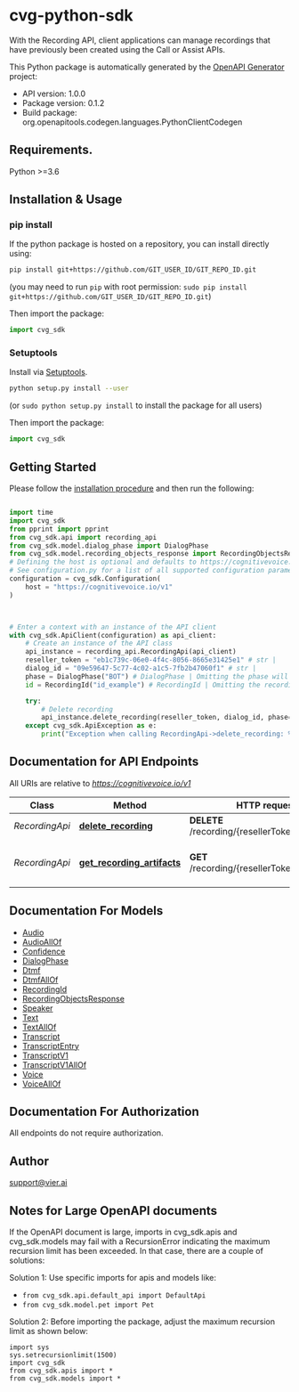 # cvg-python-sdk
With the Recording API, client applications can manage recordings that have previously been created using the
Call or Assist APIs.

This Python package is automatically generated by the [OpenAPI Generator](https://openapi-generator.tech) project:

- API version: 1.0.0
- Package version: 0.1.2
- Build package: org.openapitools.codegen.languages.PythonClientCodegen

## Requirements.

Python >=3.6

## Installation & Usage
### pip install

If the python package is hosted on a repository, you can install directly using:

```sh
pip install git+https://github.com/GIT_USER_ID/GIT_REPO_ID.git
```
(you may need to run `pip` with root permission: `sudo pip install git+https://github.com/GIT_USER_ID/GIT_REPO_ID.git`)

Then import the package:
```python
import cvg_sdk
```

### Setuptools

Install via [Setuptools](http://pypi.python.org/pypi/setuptools).

```sh
python setup.py install --user
```
(or `sudo python setup.py install` to install the package for all users)

Then import the package:
```python
import cvg_sdk
```

## Getting Started

Please follow the [installation procedure](#installation--usage) and then run the following:

```python

import time
import cvg_sdk
from pprint import pprint
from cvg_sdk.api import recording_api
from cvg_sdk.model.dialog_phase import DialogPhase
from cvg_sdk.model.recording_objects_response import RecordingObjectsResponse
# Defining the host is optional and defaults to https://cognitivevoice.io/v1
# See configuration.py for a list of all supported configuration parameters.
configuration = cvg_sdk.Configuration(
    host = "https://cognitivevoice.io/v1"
)



# Enter a context with an instance of the API client
with cvg_sdk.ApiClient(configuration) as api_client:
    # Create an instance of the API class
    api_instance = recording_api.RecordingApi(api_client)
    reseller_token = "eb1c739c-06e0-4f4c-8056-8665e31425e1" # str | 
    dialog_id = "09e59647-5c77-4c02-a1c5-7fb2b47060f1" # str | 
    phase = DialogPhase("BOT") # DialogPhase | Omitting the phase will select the bot dialog (optional)
    id = RecordingId("id_example") # RecordingId | Omitting the recording ID will select the default recording of the selected phase. (optional)

    try:
        # Delete recording
        api_instance.delete_recording(reseller_token, dialog_id, phase=phase, id=id)
    except cvg_sdk.ApiException as e:
        print("Exception when calling RecordingApi->delete_recording: %s\n" % e)
```

## Documentation for API Endpoints

All URIs are relative to *https://cognitivevoice.io/v1*

Class | Method | HTTP request | Description
------------ | ------------- | ------------- | -------------
*RecordingApi* | [**delete_recording**](docs/RecordingApi.md#delete_recording) | **DELETE** /recording/{resellerToken}/{dialogId} | Delete recording
*RecordingApi* | [**get_recording_artifacts**](docs/RecordingApi.md#get_recording_artifacts) | **GET** /recording/{resellerToken}/{dialogId} | Get download URLs for recording


## Documentation For Models

 - [Audio](docs/Audio.md)
 - [AudioAllOf](docs/AudioAllOf.md)
 - [Confidence](docs/Confidence.md)
 - [DialogPhase](docs/DialogPhase.md)
 - [Dtmf](docs/Dtmf.md)
 - [DtmfAllOf](docs/DtmfAllOf.md)
 - [RecordingId](docs/RecordingId.md)
 - [RecordingObjectsResponse](docs/RecordingObjectsResponse.md)
 - [Speaker](docs/Speaker.md)
 - [Text](docs/Text.md)
 - [TextAllOf](docs/TextAllOf.md)
 - [Transcript](docs/Transcript.md)
 - [TranscriptEntry](docs/TranscriptEntry.md)
 - [TranscriptV1](docs/TranscriptV1.md)
 - [TranscriptV1AllOf](docs/TranscriptV1AllOf.md)
 - [Voice](docs/Voice.md)
 - [VoiceAllOf](docs/VoiceAllOf.md)


## Documentation For Authorization

 All endpoints do not require authorization.

## Author

support@vier.ai


## Notes for Large OpenAPI documents
If the OpenAPI document is large, imports in cvg_sdk.apis and cvg_sdk.models may fail with a
RecursionError indicating the maximum recursion limit has been exceeded. In that case, there are a couple of solutions:

Solution 1:
Use specific imports for apis and models like:
- `from cvg_sdk.api.default_api import DefaultApi`
- `from cvg_sdk.model.pet import Pet`

Solution 2:
Before importing the package, adjust the maximum recursion limit as shown below:
```
import sys
sys.setrecursionlimit(1500)
import cvg_sdk
from cvg_sdk.apis import *
from cvg_sdk.models import *
```


